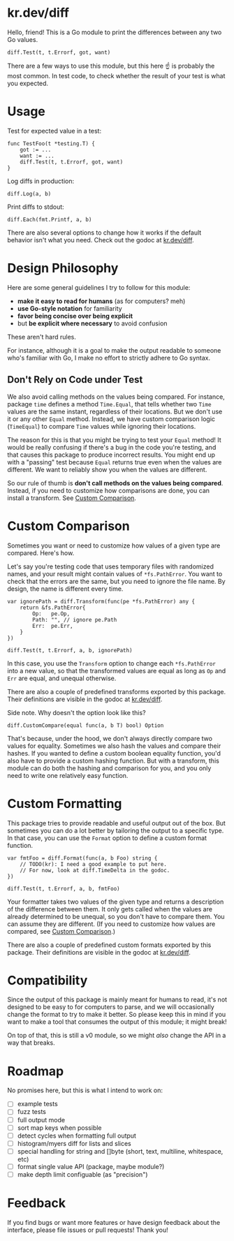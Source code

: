 # kr.dev/diff

Hello, friend! This is a Go module to print the
differences between any two Go values.

    diff.Test(t, t.Errorf, got, want)

There are a few ways to use this module, but this here ☝️
is probably the most common. In test code, to check
whether the result of your test is what you expected.

# Usage

Test for expected value in a test:

    func TestFoo(t *testing.T) {
        got := ...
        want := ...
        diff.Test(t, t.Errorf, got, want)
    }

Log diffs in production:

    diff.Log(a, b)

Print diffs to stdout:

    diff.Each(fmt.Printf, a, b)

There are also several options to change how it works if
the default behavior isn't what you need. Check out the
godoc at [kr.dev/diff](https://kr.dev/diff).

# Design Philosophy

Here are some general guidelines I try to follow for
this module:

- **make it easy to read for humans** (as for computers? meh)
- **use Go-style notation** for familiarity
- **favor being concise over being explicit**
- but **be explicit where necessary** to avoid confusion

These aren't hard rules.

For instance, although it is a goal to make the output
readable to someone who's familiar with Go, I make no
effort to strictly adhere to Go syntax.

## Don't Rely on Code under Test

We also avoid calling methods on the values being
compared. For instance, package `time` defines a method
`Time.Equal`, that tells whether two `Time` values are
the same instant, regardless of their locations. But we
don't use it or any other `Equal` method. Instead, we
have custom comparison logic (`TimeEqual`) to compare
`Time` values while ignoring their locations.

The reason for this is that you might be trying to test
your `Equal` method! It would be really confusing if
there's a bug in the code you're testing, and that
causes this package to produce incorrect results. You
might end up with a "passing" test because `Equal`
returns true even when the values are different. We want
to reliably show you when the values are different.

So our rule of thumb is **don't call methods on the
values being compared**. Instead, if you need to
customize how comparisons are done, you can install a
transform. See [Custom Comparison](#custom-comparison).

# Custom Comparison

Sometimes you want or need to customize how values of a
given type are compared. Here's how.

Let's say you're testing code that uses temporary files
with randomized names, and your result might contain
values of `*fs.PathError`. You want to check that the
errors are the same, but you need to ignore the file
name. By design, the name is different every time.

    var ignorePath = diff.Transform(func(pe *fs.PathError) any {
        return &fs.PathError{
            Op:   pe.Op,
            Path: "", // ignore pe.Path
            Err:  pe.Err,
        }
    })

    diff.Test(t, t.Errorf, a, b, ignorePath)

In this case, you use the `Transform` option to
change each `*fs.PathError` into a new value, so that
the transformed values are equal as long as `Op` and
`Err` are equal, and unequal otherwise.

There are also a couple of predefined transforms
exported by this package. Their definitions are visible
in the godoc at [kr.dev/diff](https://kr.dev/diff).

Side note. Why doesn't the option look like this?

    diff.CustomCompare(equal func(a, b T) bool) Option

That's because, under the hood, we don't always directly
compare two values for equality. Sometimes we also hash
the values and compare their hashes. If you wanted to
define a custom boolean equality function, you'd also
have to provide a custom hashing function. But with a
transform, this module can do both the hashing and
comparison for you, and you only need to write one
relatively easy function.

# Custom Formatting

This package tries to provide readable and useful output
out of the box. But sometimes you can do a lot better by
tailoring the output to a specific type. In that case,
you can use the `Format` option to define a custom
format function.

    var fmtFoo = diff.Format(func(a, b Foo) string {
        // TODO(kr): I need a good example to put here.
        // For now, look at diff.TimeDelta in the godoc.
    })

    diff.Test(t, t.Errorf, a, b, fmtFoo)

Your formatter takes two values of the given type and
returns a description of the difference between them. It
only gets called when the values are already determined
to be unequal, so you don't have to compare them. You
can assume they are different. (If you need to customize
how values are compared, see [Custom
Comparison](#custom-comparison).)

There are also a couple of predefined custom formats
exported by this package. Their definitions are visible
in the godoc at [kr.dev/diff](https://kr.dev/diff).

# Compatibility

Since the output of this package is mainly meant for
humans to read, it's not designed to be easy to for
computers to parse, and we will occasionally change the
format to try to make it better. So please keep this in
mind if you want to make a tool that consumes the output
of this module; it might break!

On top of that, this is still a v0 module, so we might
*also* change the API in a way that breaks.

# Roadmap

No promises here, but this is what I intend to work on:

- [ ] example tests
- [ ] fuzz tests
- [ ] full output mode
- [ ] sort map keys when possible
- [ ] detect cycles when formatting full output
- [ ] histogram/myers diff for lists and slices
- [ ] special handling for string and []byte
      (short, text, multiline, whitespace, etc)
- [ ] format single value API (package, maybe module?)
- [ ] make depth limit configuable (as "precision")

# Feedback

If you find bugs or want more features or have design
feedback about the interface, please file issues or pull
requests! Thank you!
